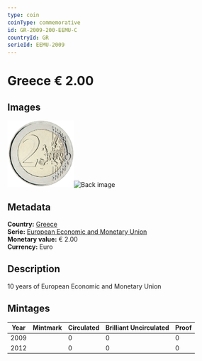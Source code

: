 ```yaml
---
type: coin
coinType: commemorative
id: GR-2009-200-EEMU-C
countryId: GR
serieId: EEMU-2009
---
```


# Greece € 2.00

## Images

<img src="../../Images/common-2007-200.png" height="150" alt="Front image"><img src="Images/GR-2009-200-000.png" height="150" alt="Back image">

## Metadata

**Country:** [Greece](../../Countries/Greece/index.md)\
**Serie:** [European Economic and Monetary Union](index.md)\
**Monetary value:** € 2.00\
**Currency:** Euro

## Description
10 years of European Economic and Monetary Union

## Mintages

| Year | Mintmark | Circulated | Brilliant Uncirculated | Proof |
| ---- | -------- | ---------- | ---------------------- | ----- |
| 2009 |  | 0| 0 | 0 |
| 2012 |  | 0| 0 | 0 |
